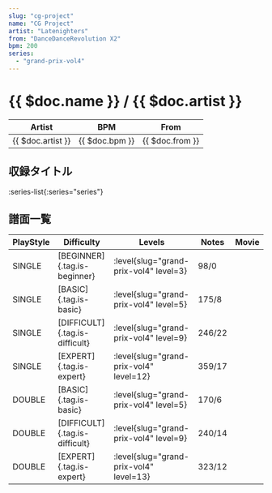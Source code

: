 ```yaml
---
slug: "cg-project"
name: "CG Project"
artist: "Latenighters"
from: "DanceDanceRevolution X2"
bpm: 200
series:
  - "grand-prix-vol4"
---
```


# {{ $doc.name }} / {{ $doc.artist }}

|Artist|BPM|From|
|------|---|----|
|{{ $doc.artist }}|{{ $doc.bpm }}|{{ $doc.from }}|

## 収録タイトル

:series-list{:series="series"}

## 譜面一覧

|PlayStyle|Difficulty|Levels|Notes|Movie|
|---------|----------|------|-----|-----|
|SINGLE|[BEGINNER]{.tag.is-beginner}|<div class="field is-grouped is-grouped-multiline"> :level{slug="grand-prix-vol4" level=3}</div>|98/0||
|SINGLE|[BASIC]{.tag.is-basic}|<div class="field is-grouped is-grouped-multiline"> :level{slug="grand-prix-vol4" level=5}</div>|175/8||
|SINGLE|[DIFFICULT]{.tag.is-difficult}|<div class="field is-grouped is-grouped-multiline"> :level{slug="grand-prix-vol4" level=9}</div>|246/22||
|SINGLE|[EXPERT]{.tag.is-expert}|<div class="field is-grouped is-grouped-multiline"> :level{slug="grand-prix-vol4" level=12}</div>|359/17||
|DOUBLE|[BASIC]{.tag.is-basic}|<div class="field is-grouped is-grouped-multiline"> :level{slug="grand-prix-vol4" level=5}</div>|170/6||
|DOUBLE|[DIFFICULT]{.tag.is-difficult}|<div class="field is-grouped is-grouped-multiline"> :level{slug="grand-prix-vol4" level=9}</div>|240/14||
|DOUBLE|[EXPERT]{.tag.is-expert}|<div class="field is-grouped is-grouped-multiline"> :level{slug="grand-prix-vol4" level=13}</div>|323/12||
